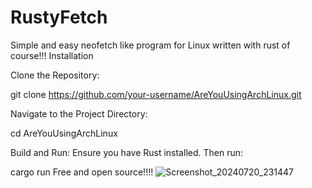 # RustyFetch
Simple and easy neofetch like program for Linux written with rust of course!!!
Installation

Clone the Repository:

git clone https://github.com/your-username/AreYouUsingArchLinux.git

Navigate to the Project Directory:

cd AreYouUsingArchLinux

Build and Run: Ensure you have Rust installed. Then run:

cargo run
Free and open source!!!!
![Screenshot_20240720_231447](https://github.com/user-attachments/assets/4f0fd2b2-3841-4ef3-858b-5f6962465c66)

